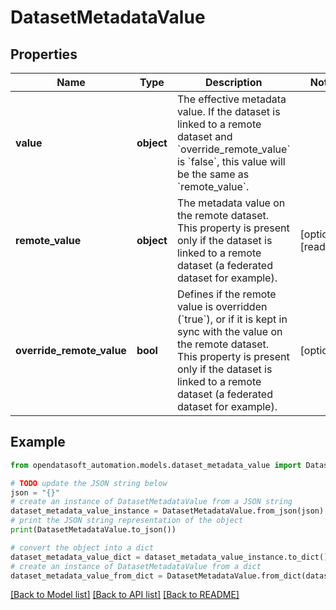 # DatasetMetadataValue


## Properties

Name | Type | Description | Notes
------------ | ------------- | ------------- | -------------
**value** | **object** | The effective metadata value. If the dataset is linked to a remote dataset and &#x60;override_remote_value&#x60;  is &#x60;false&#x60;, this value will be the same as &#x60;remote_value&#x60;. | 
**remote_value** | **object** | The metadata value on the remote dataset. This property is present only if the dataset is linked to a remote  dataset (a federated dataset for example). | [optional] [readonly] 
**override_remote_value** | **bool** | Defines if the remote value is overridden (&#x60;true&#x60;), or if it is kept in sync with the value on the remote  dataset. This property is present only if the dataset is linked to a remote  dataset (a federated dataset for example). | [optional] 

## Example

```python
from opendatasoft_automation.models.dataset_metadata_value import DatasetMetadataValue

# TODO update the JSON string below
json = "{}"
# create an instance of DatasetMetadataValue from a JSON string
dataset_metadata_value_instance = DatasetMetadataValue.from_json(json)
# print the JSON string representation of the object
print(DatasetMetadataValue.to_json())

# convert the object into a dict
dataset_metadata_value_dict = dataset_metadata_value_instance.to_dict()
# create an instance of DatasetMetadataValue from a dict
dataset_metadata_value_from_dict = DatasetMetadataValue.from_dict(dataset_metadata_value_dict)
```
[[Back to Model list]](../README.md#documentation-for-models) [[Back to API list]](../README.md#documentation-for-api-endpoints) [[Back to README]](../README.md)


